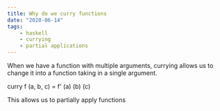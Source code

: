 ```yaml
---
title: Why do we curry functions
date: "2020-06-14"
tags:
    - haskell
    - currying
    - partial applications
---
```


When we have a function with multiple arguments, currying allows us to change it into a function taking in a single argument. 

curry f (a, b, c) = f' (a) (b) (c)

This allows us to partially apply functions

